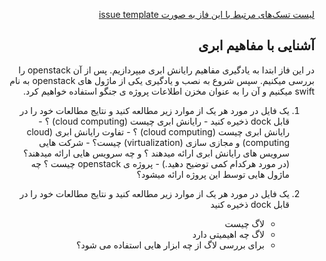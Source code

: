 <div dir="rtl" align='right'>


[لیست تسک‌های مرتبط با این فاز به صورت issue template](./issue-Phase00.md)

##  آشنایی با مفاهیم ابری 
 
در این فاز ابتدا به یادگیری مفاهیم رایانش ابری میپردازیم. پس از آن openstack را بررسی میکنیم. سپس شروع به نصب و یادگیری یکی از ماژول های  openstack به نام swift میکنیم و آن را به عنوان مخزن اطلاعات پروژه ی جنگو استفاده خواهیم کرد.
 

  1. یک فایل در مورد هر یک از موارد زیر مطالعه کنید و نتایج مطالعات خود را در قابل dock ذخیره کنید
    - رایانش ابری چیست (cloud computing) ؟
    - رایانش ابری چیست (cloud computing) ؟
    - تفاوت رایانش ابری (cloud computing) و مجازی سازی (virtualization) چیست؟
    - شرکت هایی سرویس های رایانش ابری ارائه میدهند ؟ و چه سرویس هایی ارائه میدهند؟ (در مورد هرکدام کمی توضیح دهید.)
    - پروژه ی openstack چیست ؟ چه ماژول هایی توسط این پروژه ارائه میشود؟

 

 1. یک فایل در مورد هر یک از موارد زیر مطالعه کنید و نتایج مطالعات خود را در قابل dock ذخیره کنید
    - لاگ چیست
    - لاگ چه اهیمیتی دارد
    - برای بررسی لاگ از چه ابزار هایی استفاده می شود؟

